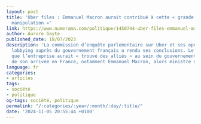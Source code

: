 ```yaml
---
layout: post
title: 'Uber files : Emmanuel Macron aurait contribué à cette « grande opération de
  manipulation »'
link: https://www.numerama.com/politique/1450744-uber-files-emmanuel-macron-aurait-contribue-a-cette-grande-operation-de-manipulation.html
author: Aurore Gayte
published_date: 18/07/2023
description: 'La commission d’enquête parlementaire sur Uber et ses opérations de
  lobbying auprès du gouvernement français a rendu ses conclusions. Le rapport indique
  que l’entreprise aurait « trouvé des alliés » au sein du gouvernement au moment
  de son arrivée en France, notamment Emmanuel Macron, alors ministre de l’Économie. '
language: fr
categories:
- articles
tags:
- société
- politique
og-tags: société, politique
permalink: "/:categories/:year/:month/:day/:title/"
date: '2024-11-05 20:55:44 +0100'
---
```

